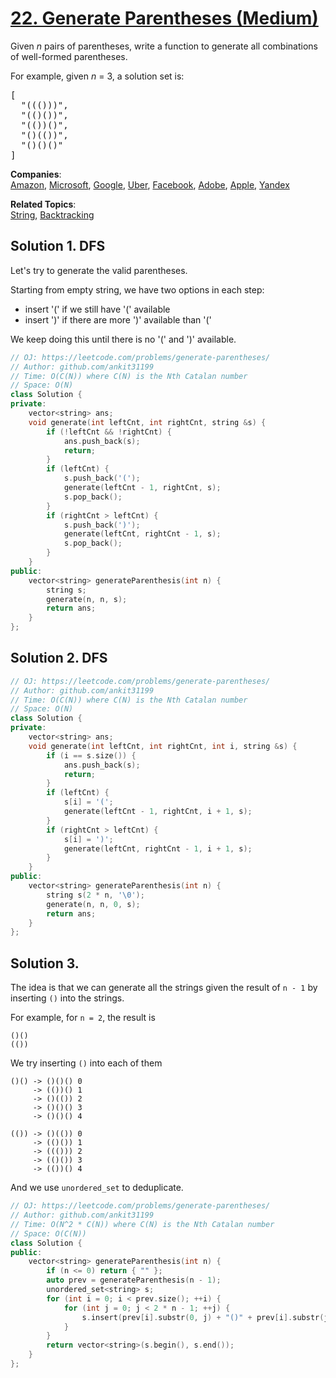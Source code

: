 # [22. Generate Parentheses (Medium)](https://leetcode.com/problems/generate-parentheses/)

<p>
Given <i>n</i> pairs of parentheses, write a function to generate all combinations of well-formed parentheses.
</p>

<p>
For example, given <i>n</i> = 3, a solution set is:
</p>
<pre>[
  "((()))",
  "(()())",
  "(())()",
  "()(())",
  "()()()"
]
</pre>

**Companies**:  
[Amazon](https://leetcode.com/company/amazon), [Microsoft](https://leetcode.com/company/microsoft), [Google](https://leetcode.com/company/google), [Uber](https://leetcode.com/company/uber), [Facebook](https://leetcode.com/company/facebook), [Adobe](https://leetcode.com/company/adobe), [Apple](https://leetcode.com/company/apple), [Yandex](https://leetcode.com/company/yandex)

**Related Topics**:  
[String](https://leetcode.com/tag/string/), [Backtracking](https://leetcode.com/tag/backtracking/)

## Solution 1. DFS

Let's try to generate the valid parentheses.

Starting from empty string, we have two options in each step:

* insert '(' if we still have '(' available
* insert ')' if there are more ')' available than '('

We keep doing this until there is no '(' and ')' available.

```cpp
// OJ: https://leetcode.com/problems/generate-parentheses/
// Author: github.com/ankit31199
// Time: O(C(N)) where C(N) is the Nth Catalan number
// Space: O(N)
class Solution {
private:
    vector<string> ans;
    void generate(int leftCnt, int rightCnt, string &s) {
        if (!leftCnt && !rightCnt) {
            ans.push_back(s);
            return;
        }
        if (leftCnt) {
            s.push_back('(');
            generate(leftCnt - 1, rightCnt, s);
            s.pop_back();
        }
        if (rightCnt > leftCnt) {
            s.push_back(')');
            generate(leftCnt, rightCnt - 1, s);
            s.pop_back();
        }
    }
public:
    vector<string> generateParenthesis(int n) {
        string s;
        generate(n, n, s);
        return ans;
    }
};
```

## Solution 2. DFS

```cpp
// OJ: https://leetcode.com/problems/generate-parentheses/
// Author: github.com/ankit31199
// Time: O(C(N)) where C(N) is the Nth Catalan number
// Space: O(N)
class Solution {
private:
    vector<string> ans;
    void generate(int leftCnt, int rightCnt, int i, string &s) {
        if (i == s.size()) {
            ans.push_back(s);
            return;
        }
        if (leftCnt) {
            s[i] = '(';
            generate(leftCnt - 1, rightCnt, i + 1, s);
        }
        if (rightCnt > leftCnt) {
            s[i] = ')';
            generate(leftCnt, rightCnt - 1, i + 1, s);
        }
    }
public:
    vector<string> generateParenthesis(int n) {
        string s(2 * n, '\0');
        generate(n, n, 0, s);
        return ans;
    }
};
```

## Solution 3.

The idea is that we can generate all the strings given the result of `n - 1` by inserting `()` into the strings.

For example, for `n = 2`, the result is
```
()()
(())
```

We try inserting `()` into each of them

```
()() -> ()()() 0
     -> (())() 1
     -> ()(()) 2
     -> ()()() 3
     -> ()()() 4

(()) -> ()(()) 0
     -> (()()) 1
     -> ((())) 2
     -> (()()) 3
     -> (())() 4
```

And we use `unordered_set` to deduplicate.

```cpp
// OJ: https://leetcode.com/problems/generate-parentheses/
// Author: github.com/ankit31199
// Time: O(N^2 * C(N)) where C(N) is the Nth Catalan number
// Space: O(C(N))
class Solution {
public:
    vector<string> generateParenthesis(int n) {
        if (n <= 0) return { "" };
        auto prev = generateParenthesis(n - 1);
        unordered_set<string> s;
        for (int i = 0; i < prev.size(); ++i) {
            for (int j = 0; j < 2 * n - 1; ++j) {
                s.insert(prev[i].substr(0, j) + "()" + prev[i].substr(j));
            }
        }
        return vector<string>(s.begin(), s.end());
    }
};
```
